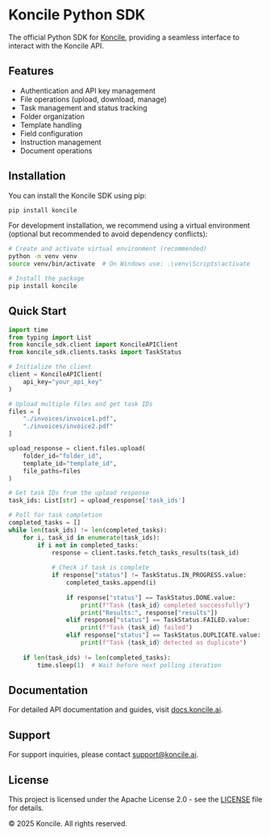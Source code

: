 # Koncile Python SDK

The official Python SDK for [Koncile](https://koncile.ai), providing a seamless interface to interact with the Koncile API.

## Features

- Authentication and API key management
- File operations (upload, download, manage)
- Task management and status tracking
- Folder organization
- Template handling
- Field configuration
- Instruction management
- Document operations

## Installation

You can install the Koncile SDK using pip:

```bash
pip install koncile
```

For development installation, we recommend using a virtual environment (optional but recommended to avoid dependency conflicts):

```bash
# Create and activate virtual environment (recommended)
python -m venv venv
source venv/bin/activate  # On Windows use: .\venv\Scripts\activate

# Install the package
pip install koncile
```

## Quick Start

```python
import time
from typing import List
from koncile_sdk.client import KoncileAPIClient
from koncile_sdk.clients.tasks import TaskStatus

# Initialize the client
client = KoncileAPIClient(
    api_key="your_api_key"
)

# Upload multiple files and get task IDs
files = [
    "./invoices/invoice1.pdf",
    "./invoices/invoice2.pdf"
]

upload_response = client.files.upload(
    folder_id="folder_id",
    template_id="template_id",
    file_paths=files
)

# Get task IDs from the upload response
task_ids: List[str] = upload_response['task_ids']

# Poll for task completion
completed_tasks = []
while len(task_ids) != len(completed_tasks):
    for i, task_id in enumerate(task_ids):
        if i not in completed_tasks:
            response = client.tasks.fetch_tasks_results(task_id)
            
            # Check if task is complete
            if response["status"] != TaskStatus.IN_PROGRESS.value:
                completed_tasks.append(i)
                
                if response["status"] == TaskStatus.DONE.value:
                    print(f"Task {task_id} completed successfully")
                    print("Results:", response["results"])
                elif response["status"] == TaskStatus.FAILED.value:
                    print(f"Task {task_id} failed")
                elif response["status"] == TaskStatus.DUPLICATE.value:
                    print(f"Task {task_id} detected as duplicate")
    
    if len(task_ids) != len(completed_tasks):
        time.sleep(1)  # Wait before next polling iteration
```

## Documentation

For detailed API documentation and guides, visit [docs.koncile.ai](https://docs.koncile.ai).

## Support

For support inquiries, please contact support@koncile.ai.

## License

This project is licensed under the Apache License 2.0 - see the [LICENSE](LICENSE) file for details.

© 2025 Koncile. All rights reserved.
